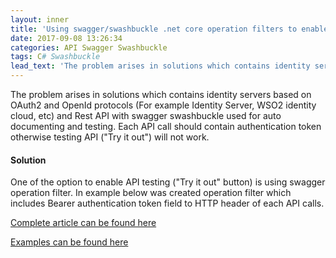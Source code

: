 ```yaml
---
layout: inner
title: 'Using swagger/swashbuckle .net core operation filters to enable API testing'
date: 2017-09-08 13:26:34
categories: API Swagger Swashbuckle
tags: C# Swashbuckle 
lead_text: 'The problem arises in solutions which contains identity servers based on OAuth2 and OpenId protocols (For example Identity Server, WSO2 identity cloud, etc) and Rest API with swagger swashbuckle used for auto documenting and testing. Each API call should contain authentication token otherwise testing API ("Try it out") will not work.'
---
```


The problem arises in solutions which contains identity servers based on OAuth2 and OpenId protocols (For example Identity Server, WSO2 identity cloud, etc) and Rest API with swagger swashbuckle used for auto documenting and testing. Each API call should contain authentication token otherwise testing API ("Try it out") will not work.

#### Solution

One of the option to enable API testing ("Try it out" button) is using swagger operation filter. In example below was created operation filter which includes Bearer authentication token field to HTTP header of each API calls.

[Complete article can be found here](https://boris-zaikin.blogspot.de/2017/09/using-swaggerswashbuckle-net-core.html "Complete article can be found here")

[Examples can be found here](https://github.com/Boriszn/DeviceManager.Api "Git project")
